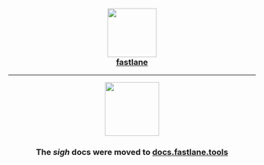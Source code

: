 <h3 align="center">
  <a href="https://docs.fastlane.tools/actions/sigh">
    <img src="https://raw.githubusercontent.com/fastlane/fastlane/master/fastlane/assets/fastlane.png" width="100" />
    <br />
    fastlane
  </a>
</h3>

------

<p align="center">
  <a href="https://docs.fastlane.tools/actions/sigh">
    <img src="https://raw.githubusercontent.com/fastlane/fastlane/master/sigh/assets/sigh.png" height="110">
  </a>
</p>

<h3 align="center">The <i>sigh</i> docs were moved to <a href='https://docs.fastlane.tools/actions/sigh'>docs.fastlane.tools</a></h3>
